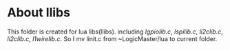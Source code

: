 About llibs
=========

This folder is created for lua libs(llibs). including *lgpiolib.c*, *lspilib.c*, *li2clib.c*, *li2clib.c*, *l1wirelib.c*. So I mv linit.c from ~LogicMaster/lua to current folder.